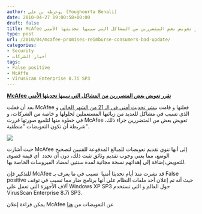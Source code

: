 ```yaml
---
author: يوغرطة بن علي (Youghourta Benali)
date: 2010-04-27 19:00:58+00:00
draft: false
title: McAfee تقرر تعويض بعض المتضررين من المشاكل التي سببها تحديثها الأمني
type: post
url: /2010/04/mcafee-promises-reimburse-consumers-bad-update/
categories:
- Security
- أخبار الشركات
tags:
- False positive
- McAffe
- VirusScan Enterprise 8.7i SP3
---
```


[**McAfee تقرر تعويض بعض المتضررين من المشاكل التي سببها تحديثها الأمني**](https://www.it-scoop.com/2010/04/McAfee-promises-reimburse-consumers-bad-update)


بعد أن فعلت McAfee فعلتها و قامت [بنشر تحديث أمني في الـ 21 من الشهر الحالي](../../../../../2010/04/mcafee-false-positive-bricks-enterprise-pcs/) و الذي تسبب في مشاكل للعديد من زبائنها المستعملين لحلولها و خاصة من الشركات، و في خطوة منها لتلميع صورتها قررت McAfee تعويض بعض من المتضررين جراء ذلك، شريطة أن تكون التعويضات "منطقية".

[![](https://www.it-scoop.com/wp-content/uploads/2010/04/mcafee_logo.jpg)
](https://www.it-scoop.com/2010/04/McAfee-promises-reimburse-consumers-bad-update)

حيث أشارت McAfee إلى أنها تنوي تقديم تعويضات للمبالغ المدفوعة للفنيين لتصحيح الوضع، مما يعني وجوب تقديم وثائق تثبت ذلك، دون أن تحدد  أي قيمة قصوى للتعويض،إضافة إلى إهدائهم نسخة مجانية لمدة سنتين لمضاد الفيروسات الخاصة بها.

للتذكير فإن McAfee قد نشرت منذ أيام تحديثا أمنيا  تسبب في ما يعرف بـ False positive حيث أنه تم إعلان أحد ملفات النظام على أنها برنامج ضار مما تسبب في توقف آلاف الأجهزة التي تعمل على Windows XP SP3 حول العالم و التي تستخدم VirusScan Enterprise 8.7i SP3.

يمكن قراءة إعلان McAfee عن التعويضات من [هنا](http://us.mcafee.com/en-us/landingpages/np5959.asp?cid=77220)

